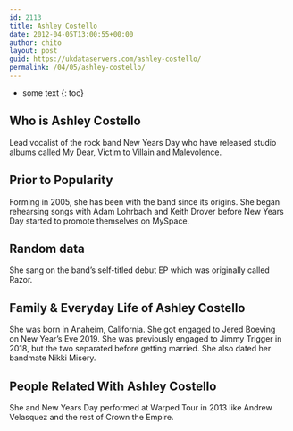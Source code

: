 ```yaml
---
id: 2113
title: Ashley Costello
date: 2012-04-05T13:00:55+00:00
author: chito
layout: post
guid: https://ukdataservers.com/ashley-costello/
permalink: /04/05/ashley-costello/
---
```


* some text
{: toc}


## Who is  Ashley Costello
                  
                  
                  
Lead vocalist of the rock band New Years Day who have released studio albums called My Dear, Victim to Villain and Malevolence. 
                  
                
                
                
## Prior to Popularity 
                  
                  
                  
Forming in 2005, she has been with the band since its origins. She began rehearsing songs with Adam Lohrbach and Keith Drover before New Years Day started to promote themselves on MySpace.
                  
                
                
                
## Random data 
                  
                  
                  
She sang on the band&#8217;s self-titled debut EP which was originally called Razor.
                  
                
                
                
## Family & Everyday Life of Ashley Costello
                  
                  
                  
She was born in Anaheim, California. She got engaged to Jered Boeving on New Year&#8217;s Eve 2019. She was previously engaged to Jimmy Trigger in 2018, but the two separated before getting married. She also dated her bandmate Nikki Misery.  
                  
                
                
                
## People Related With  Ashley Costello
                  
                  
                  
She and New Years Day performed at Warped Tour in 2013 like Andrew Velasquez and the rest of Crown the Empire.
                  
                
              
            
          
          
          
    
    
  
